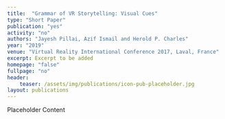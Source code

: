 ```yaml
---
title:  "Grammar of VR Storytelling: Visual Cues"
type: "Short Paper"
publication: "yes"
activity: "no"
authors: "Jayesh Pillai, Azif Ismail and Herold P. Charles"
year: "2019"
venue: "Virtual Reality International Conference 2017, Laval, France"
excerpt: Excerpt to be added
homepage: "false"
fullpage: "no"
header:
    teaser: /assets/img/publications/icon-pub-placeholder.jpg
layout: publications   
---
```


Placeholder Content
